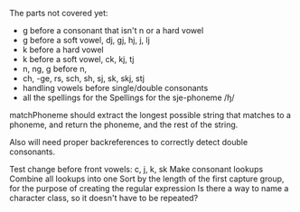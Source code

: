 ﻿The parts not covered yet:
* g before a consonant that isn't n or a hard vowel
* g before a soft vowel, dj, gj, hj, j, lj
* k before a hard vowel
* k before a soft vowel, ck, kj, tj
* n, ng, g before n, 
* ch, -ge, rs, sch, sh, sj, sk, skj, stj
* handling vowels before single/double consonants
* all the spellings for the Spellings for the sje-phoneme /ɧ/

matchPhoneme should extract the longest possible string that matches to a phoneme, and 
return the phoneme, and the rest of the string.

Also will need proper backreferences to correctly detect double consonants.

Test change before front vowels: c, j, k, sk
Make consonant lookups
Combine all lookups into one
Sort by the length of the first capture group, for the purpose of creating the regular expression
Is there a way to name a character class, so it doesn't have to be repeated?

